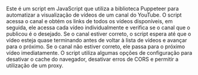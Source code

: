 
Este é um script em JavaScript que utiliza a biblioteca Puppeteer para automatizar a visualização de vídeos de um canal do YouTube. O script acessa o canal e obtém os links de todos os vídeos disponíveis, em seguida, ele acessa cada vídeo individualmente e verifica se o canal que o publicou é o desejado. Se o canal estiver correto, o script espera até que o vídeo esteja quase terminando antes de voltar à lista de vídeos e avançar para o próximo. Se o canal não estiver correto, ele passa para o próximo vídeo imediatamente. O script utiliza algumas opções de configuração para desativar o cache do navegador, desativar erros de CORS e permitir a utilização de um proxy.